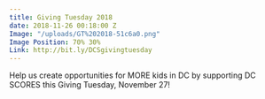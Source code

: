 ```yaml
---
title: Giving Tuesday 2018
date: 2018-11-26 00:18:00 Z
Image: "/uploads/GT%202018-51c6a0.png"
Image Position: 70% 30%
Link: http://bit.ly/DCSgivingtuesday
---
```


Help us create opportunities for MORE kids in DC by supporting DC SCORES this Giving Tuesday, November 27!